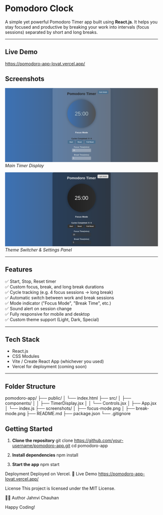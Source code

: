 #  Pomodoro Clock

A simple yet powerful Pomodoro Timer app built using **React.js**. It helps you stay focused and productive by breaking your work into intervals (focus sessions) separated by short and long breaks.

---

##  Live Demo
 https://pomodoro-app-lovat.vercel.app/


##  Screenshots

![Screenshot 1](./screenshots/timerDisplay.png)  
*Main Timer Display*

![Screenshot 2](./screenshots/darkTheme.png)
*Theme Switcher & Settings Panel*

---

##  Features

✅ Start, Stop, Reset timer  
✅ Custom focus, break, and long break durations  
✅ Cycle tracking (e.g. 4 focus sessions → long break)  
✅ Automatic switch between work and break sessions  
✅ Mode indicator ("Focus Mode", "Break Time", etc.)  
✅ Sound alert on session change  
✅ Fully responsive for mobile and desktop  
✅ Custom theme support (Light, Dark, Special)

---

## Tech Stack

- React.js  
- CSS Modules  
- Vite / Create React App (whichever you used)  
- Vercel for deployment (coming soon)

---

## Folder Structure

pomodoro-app/ ├── public/ │ └── index.html ├── src/ │ ├── components/ │ │ ├── TimerDisplay.jsx │ │ └── Controls.jsx │ ├── App.jsx │ └── index.js ├── screenshots/ │ ├── focus-mode.png │ ├── break-mode.png ├── README.md ├── package.json └── .gitignore


##  Getting Started

1. **Clone the repository**
   git clone https://github.com/your-username/pomodoro-app.git
   cd pomodoro-app
2. **Install dependencies**
   npm install

3. **Start the app**
   npm start

Deployment
Deployed on Vercel.
🔗 Live Demo https://pomodoro-app-lovat.vercel.app/

 License
This project is licensed under the MIT License.

👩‍💻 Author
Jahnvi Chauhan

Happy Coding!
